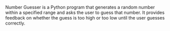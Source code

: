 Number Guesser is a Python program that generates a random number within a specified range and asks the user to guess that number. It provides feedback on whether the guess is too high or too low until the user guesses correctly.
